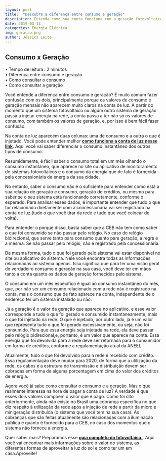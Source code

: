 ```yaml
---
layout: post
title:  "Descubra a diferença entre consumo e geração"
description: Entenda como sua conta funciona com a geração fotovoltaica
date: 2019-03-13
categories: Energia Elétrica
img: geracao.png
author: Jéssica Leite
---
```



<h2>Consumo x Geração</h2>
  
•	Tempo de leitura : 2 minutos    
•	Diferença entre consumo e geração     
•	Como consultar o consumo     
•	Como consultar a geração  


Você entende a diferença entre consumo e geração? É muito comum fazer confusão com os dois, principalmente porque os valores de consumo e geração mensais não aparecem muito claros na conta de luz. A partir do momento que um sistema fotovoltaico ou algum outro sistema de geração passa a injetar energia na rede, a conta passa a ter não só os valores de consumo, com também os valores de geração, e, por isso é bem fácil fazer confusão.

Na conta de luz aparecem duas colunas: uma de consumo e a outra o que é injetado. Você pode entender melhor **[como funciona a conta de luz nesse link](http://primariaenergia.com/blog/consumo-real/ )**. Aqui você vai saber diferenciar o consumo instantâneo dos outros tipos de consumo.

Resumidamente, é fácil saber o consumo total em um mês olhando o consumo instantâneo, que aparece no site ou aplicativo de monitoramento de sistemas fotovoltaicos e o consumo da energia que de fato é fornecida pela concessionária de energia da sua cidade. 

No entanto, saber o consumo não é o suficiente para entender como está a sua relação de geração e consumo, geração de créditos, ou mesmo para saber se o seu sistema está funcionando corretamente, conforme o esperado.
Para analisar esses dados, é importante entender que tudo o que for relacionado diretamente com a concessionária vai ser registrado na conta de luz (tudo o que você tirar da rede e tudo que você colocar de volta). 

Para entender o porque disso, basta saber que a CEB não tem como saber o que foi consumido se não passar pelo relógio. No caso do relógio bidirecional, que serve tanto para consumo quanto para geração, a regra é a mesma. Se não passar pelo relógio, não é registrado pela concessionária.

Da mesma  forma, tudo o que foi gerado pelo sistema vai estar disponível no site ou aplicativo do sistema. Nele você encontra todas as informações relacionadas ao sistema apenas. Isso significa que para ter uma visão geral do verdadeiro consumo e geração na sua casa, você deve ter em mãos tanto a conta quanto os dados de geração fornecidos pelo sistema.

O consumo em um mês específico é igual ao consumo instantâneo do mês, que, por não ser um consumo relacionado com a rede não é registrado na conta, mais o consumo que de fato aparece na conta, independente de o endereço ter um sistema instalado ou não.

<div role="main" id="conta-de-luz-35e5f04fddf96517c6e0"></div>
<script type="text/javascript" src="https://d335luupugsy2.cloudfront.net/js/rdstation-forms/stable/rdstation-forms.min.js"></script>
<script type="text/javascript">
  new RDStationForms('conta-de-luz-35e5f04fddf96517c6e0-html', 'UA-113322286-1').createForm();
</script>

Já a geração é o valor da geração que aparece no aplicativo, e esse valor corresponde a tudo o que foi gerado e consumido instantaneamente, mais o que foi injetado na rede. O que é injetado, por outro lado, já é um valor que representa tudo o que foi gerado excessivamente, ou seja, não foi consumido. Para que essa energia seja injetada na rede, ela deve passar pelo relógio bidirecional,e, portanto, é um valor que aparece na conta.
Essa energia que foi devolvida para a rede deve ser retornada para o consumidor em forma de créditos, conforme a regulamentação atual da ANEEL. 

Atualmente, tudo o que foi devolvido para a rede é recebido com crédito. Essa regulamentação deve mudar para 2020, de forma que a utilização da rede, os cabos e a estrutura de transmissão e distribuição devem ser cobradas em forma de alguma porcentagem em cima do valor dos créditos de energia.

Agora você já sabe como consultar o consumo e a geração. Mas o que realmente interessa na hora de pagar a conta de luz? A verdade é que esses dois valores compõem o valor que é pago. Como foi dito anteriormente, ainda não existe no Brasil uma cobrança específica no que diz respeito à utilização da rede após a injeção de rede a partir da micro e minigeração distribuída (o sistema que você tem na sua casa). As cobranças que são feitas atualmente são relacionadas com a iluminação pública e quanto é fornecido para a CEB, no caso dos momentos que o sistema não fornece a energia. 

<div role="main" id="conta-de-luz-35e5f04fddf96517c6e0"></div>
<script type="text/javascript" src="https://d335luupugsy2.cloudfront.net/js/rdstation-forms/stable/rdstation-forms.min.js"></script>
<script type="text/javascript">
  new RDStationForms('conta-de-luz-35e5f04fddf96517c6e0-html', 'UA-113322286-1').createForm();
</script>


Quer saber mais? Preparamos esse **[guia completo da fotovoltaica.](https://conteudo.primariaenergia.com/e-book-guia-da-fotovoltaica)**. Aqui você vai encontrar mais informações sobre o valor do sistema, as diferentes formas de aproveitar a luz do sol e como ter um em casa.Aproveite!


<script type="text/javascript" src="https://d335luupugsy2.cloudfront.net/js/rdstation-forms/stable/rdstation-forms.min.js"></script> <script type="text/javascript"> new RDStationForms('fotovoltaica-9597695d2315975f3c68-html', 'UA-113322286-1').createForm(); </script>
